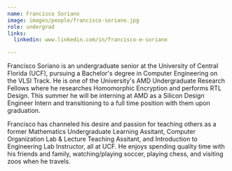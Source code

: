 ```yaml
---
name: Francisco Soriano
image: images/people/francisco-soriano.jpg
role: undergrad
links:
  linkedin: www.linkedin.com/in/francisco-e-soriano

---
```


Francisco Soriano is an undergraduate senior at the University of Central Florida (UCF), pursuing a Bachelor's degree in Computer Engineering on the VLSI Track. He is one of the University's AMD Undergraduate Research Fellows where he researches Homomorphic Encryption and performs RTL Design. This summer he will be interning at AMD as a Silicon Design Engineer Intern and transitioning to a full time position with them upon graduation.

Francisco has channeled his desire and passion for teaching others as a former Mathematics Undergraduate Learning Assitant, Computer Organization Lab & Lecture Teaching Assitant, and Introduction to Engineering Lab Instructor, all at UCF. He enjoys spending quality time with his friends and family, watching/playing soccer, playing chess, and visiting zoos when he travels.